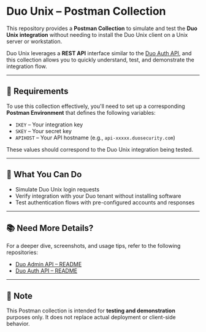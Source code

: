 
# Duo Unix – Postman Collection

This repository provides a **Postman Collection** to simulate and test the **Duo Unix integration** without needing to install the Duo Unix client on a Unix server or workstation.

Duo Unix leverages a **REST API** interface similar to the [Duo Auth API](https://duo.com/docs/authapi), and this collection allows you to quickly understand, test, and demonstrate the integration flow.

---

## 🔧 Requirements

To use this collection effectively, you'll need to set up a corresponding **Postman Environment** that defines the following variables:

- `IKEY` – Your integration key  
- `SKEY` – Your secret key  
- `APIHOST` – Your API hostname (e.g., `api-xxxxx.duosecurity.com`)

These values should correspond to the Duo Unix integration being tested.

---

## 🧪 What You Can Do

- Simulate Duo Unix login requests
- Verify integration with your Duo tenant without installing software
- Test authentication flows with pre-configured accounts and responses

---

## 📚 Need More Details?

For a deeper dive, screenshots, and usage tips, refer to the following repositories:

- [Duo Admin API – README](../duo-admin-api/README.md)
- [Duo Auth API – README](../duo-auth-api/README.md)

---

## 📌 Note

This Postman collection is intended for **testing and demonstration** purposes only. It does not replace actual deployment or client-side behavior.
